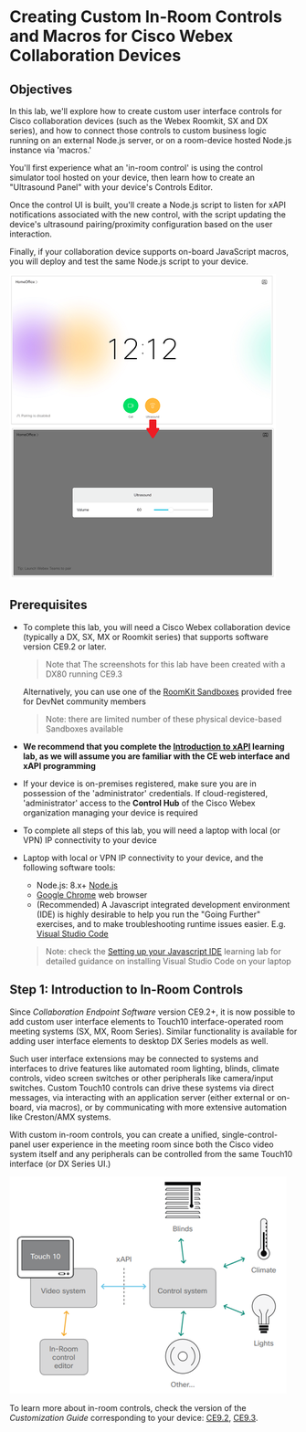 # Creating Custom In-Room Controls and Macros for Cisco Webex Collaboration Devices

## Objectives

In this lab, we'll explore how to create custom user interface controls for Cisco collaboration devices (such as the Webex Roomkit, SX and DX series), and how to connect those controls to custom business logic running on an external Node.js server, or on a room-device hosted Node.js instance via 'macros.'

You'll first experience what an 'in-room control' is using the control simulator tool hosted on your device, then learn how to create an "Ultrasound Panel" with your device's Controls Editor.

Once the control UI is built, you'll create a Node.js script to listen for xAPI notifications associated with the new control, with the script updating the device's ultrasound pairing/proximity configuration based on the user interaction.

Finally, if your collaboration device supports on-board JavaScript macros, you will deploy and test the same Node.js script to your device.

![Goal](assets/images/step1-ultrasound-panel-animated.png)

## Prerequisites

* To complete this lab, you will need a Cisco Webex collaboration device (typically a DX, SX, MX or Roomkit series) that supports software version CE9.2 or later.
  >Note that The screenshots for this lab have been created with a DX80 running CE9.3

  Alternatively, you can use one of the [RoomKit Sandboxes](https://devnetsandbox.cisco.com/RM/Diagram/Index/cb9f5c1e-89ab-4716-a8fd-a47296446338?diagramType=Topology) provided free for DevNet community members
  >Note: there are limited number of these physical device-based Sandboxes available

* **We recommend that you complete the [Introduction to xAPI](https://learninglabs.cisco.com/lab/collab-xapi-intro/step/1) learning lab, as we will assume you are familiar with the CE web interface and xAPI programming**

* If your device is on-premises registered, make sure you are in possession of the 'administrator' credentials.  If cloud-registered, 'administrator' access to the **Control Hub** of the Cisco Webex organization managing your device is required

* To complete all steps of this lab, you will need a laptop with local (or VPN) IP connectivity to your device

* Laptop with local or VPN IP connectivity to your device, and the following software tools:
  - Node.js: 8.x+ [Node.js](https://nodejs.org/en/)
  - [Google Chrome](https://www.google.com/chrome/) web browser
  - (Recommended)  A Javascript integrated development environment (IDE) is highly desirable to help you run the "Going Further" exercises, and to make troubleshooting runtime issues easier.  E.g. [Visual Studio Code](https://code.visualstudio.com/)
  >Note: check the [Setting up your Javascript IDE](https://learninglabs.cisco.com/tracks/devnet-express-cloud-collab-soft-dev/verify-setup-sd/collab-tools-ide-vscode-sd/step/1) learning lab for detailed guidance on installing Visual Studio Code on your laptop

## Step 1: Introduction to In-Room Controls

Since _Collaboration Endpoint Software_ version CE9.2+, it is now possible to add custom user interface elements to Touch10 interface-operated room meeting systems (SX, MX, Room Series).  Similar functionality is available for adding user interface elements to desktop DX Series models as well.

Such user interface extensions may be connected to systems and interfaces to drive features like automated room lighting, blinds, climate controls, video screen switches or other peripherals like camera/input switches.  Custom Touch10 controls can drive these systems via direct messages, via interacting with an application server (either external or on-board, via macros), or by communicating with more extensive automation like Creston/AMX systems.

With custom in-room controls, you can create a unified, single-control-panel user experience in the meeting room since both the Cisco video system itself and any peripherals can be controlled from the same Touch10 interface (or DX Series UI.)

![In-Room Controls Big Picture](assets/images/step1-controls-schematics.png)

To learn more about in-room controls, check the version of the _Customization Guide_ corresponding to your device: [CE9.2](https://www.cisco.com/c/dam/en/us/td/docs/telepresence/endpoint/ce92/sx-mx-dx-room-kit-customization-guide-ce92.pdf), [CE9.3](https://www.cisco.com/c/dam/en/us/td/docs/telepresence/endpoint/ce93/sx-mx-dx-room-kit-customization-guide-ce93.pdf).
